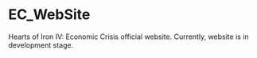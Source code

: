 # EC_WebSite
Hearts of Iron IV: Economic Crisis official website. Currently, website is in development stage.

